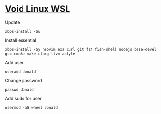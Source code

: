 # [Void Linux WSL](https://github.com/am11/VoidWSL)

Update
```
xbps-install -Su
```

Install essential
```
xbps-install -Sy neovim exa curl git fzf fish-shell nodejs base-devel gcc cmake make clang llvm astyle
```
Add user
```
useradd donald
```

Change password
```
passwd donald
```

Add sudo for user
```
usermod -aG wheel donald
```
